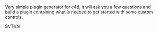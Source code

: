 Very simple plugin generator for c4d, it will ask you a few questions and build a plugin containing what is needed to get started with some custom controls.

SVTVN